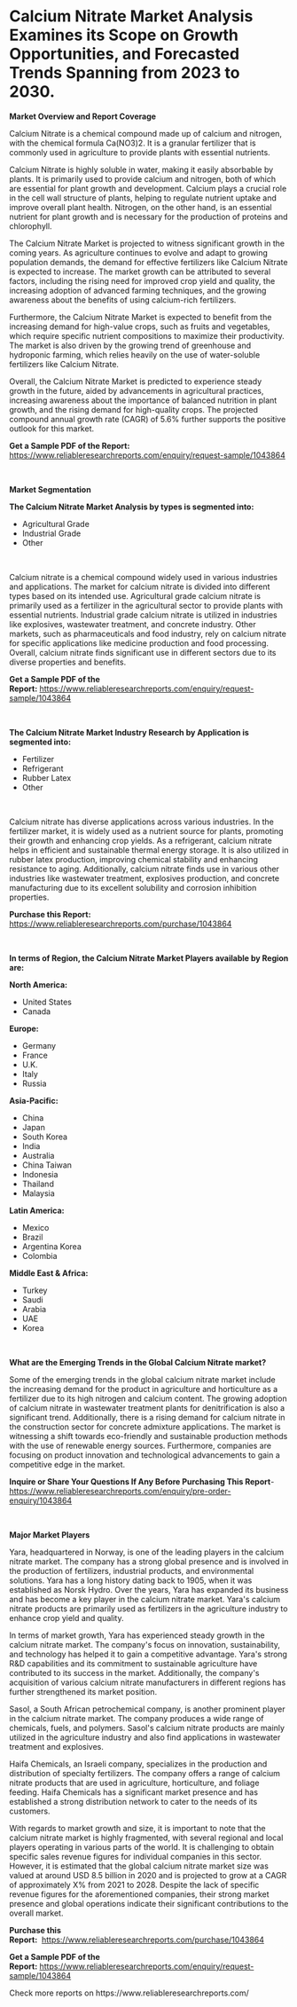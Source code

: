 <p><h1>Calcium Nitrate Market Analysis Examines its Scope on Growth Opportunities, and Forecasted Trends Spanning from 2023 to 2030.</h1></p><p><strong>Market Overview and Report Coverage</strong></p>
<p><p>Calcium Nitrate is a chemical compound made up of calcium and nitrogen, with the chemical formula Ca(NO3)2. It is a granular fertilizer that is commonly used in agriculture to provide plants with essential nutrients.</p><p>Calcium Nitrate is highly soluble in water, making it easily absorbable by plants. It is primarily used to provide calcium and nitrogen, both of which are essential for plant growth and development. Calcium plays a crucial role in the cell wall structure of plants, helping to regulate nutrient uptake and improve overall plant health. Nitrogen, on the other hand, is an essential nutrient for plant growth and is necessary for the production of proteins and chlorophyll.</p><p>The Calcium Nitrate Market is projected to witness significant growth in the coming years. As agriculture continues to evolve and adapt to growing population demands, the demand for effective fertilizers like Calcium Nitrate is expected to increase. The market growth can be attributed to several factors, including the rising need for improved crop yield and quality, the increasing adoption of advanced farming techniques, and the growing awareness about the benefits of using calcium-rich fertilizers.</p><p>Furthermore, the Calcium Nitrate Market is expected to benefit from the increasing demand for high-value crops, such as fruits and vegetables, which require specific nutrient compositions to maximize their productivity. The market is also driven by the growing trend of greenhouse and hydroponic farming, which relies heavily on the use of water-soluble fertilizers like Calcium Nitrate.</p><p>Overall, the Calcium Nitrate Market is predicted to experience steady growth in the future, aided by advancements in agricultural practices, increasing awareness about the importance of balanced nutrition in plant growth, and the rising demand for high-quality crops. The projected compound annual growth rate (CAGR) of 5.6% further supports the positive outlook for this market.</p></p>
<p><strong>Get a Sample PDF of the Report:</strong> <a href="https://www.reliableresearchreports.com/enquiry/request-sample/1043864">https://www.reliableresearchreports.com/enquiry/request-sample/1043864</a></p>
<p>&nbsp;</p>
<p><strong>Market Segmentation</strong></p>
<p><strong>The Calcium Nitrate Market Analysis by types is segmented into:</strong></p>
<p><ul><li>Agricultural Grade</li><li>Industrial Grade</li><li>Other</li></ul></p>
<p>&nbsp;</p>
<p><p>Calcium nitrate is a chemical compound widely used in various industries and applications. The market for calcium nitrate is divided into different types based on its intended use. Agricultural grade calcium nitrate is primarily used as a fertilizer in the agricultural sector to provide plants with essential nutrients. Industrial grade calcium nitrate is utilized in industries like explosives, wastewater treatment, and concrete industry. Other markets, such as pharmaceuticals and food industry, rely on calcium nitrate for specific applications like medicine production and food processing. Overall, calcium nitrate finds significant use in different sectors due to its diverse properties and benefits.</p></p>
<p><strong>Get a Sample PDF of the Report:</strong>&nbsp;<a href="https://www.reliableresearchreports.com/enquiry/request-sample/1043864">https://www.reliableresearchreports.com/enquiry/request-sample/1043864</a></p>
<p>&nbsp;</p>
<p><strong>The Calcium Nitrate Market Industry Research by Application is segmented into:</strong></p>
<p><ul><li>Fertilizer</li><li>Refrigerant</li><li>Rubber Latex</li><li>Other</li></ul></p>
<p>&nbsp;</p>
<p><p>Calcium nitrate has diverse applications across various industries. In the fertilizer market, it is widely used as a nutrient source for plants, promoting their growth and enhancing crop yields. As a refrigerant, calcium nitrate helps in efficient and sustainable thermal energy storage. It is also utilized in rubber latex production, improving chemical stability and enhancing resistance to aging. Additionally, calcium nitrate finds use in various other industries like wastewater treatment, explosives production, and concrete manufacturing due to its excellent solubility and corrosion inhibition properties.</p></p>
<p><strong>Purchase this Report:</strong>&nbsp; <a href="https://www.reliableresearchreports.com/purchase/1043864">https://www.reliableresearchreports.com/purchase/1043864</a></p>
<p>&nbsp;</p>
<p><strong>In terms of Region, the Calcium Nitrate Market Players available by Region are:</strong></p>
<p>
    <p> <strong> North America: </strong>
        <ul>
            <li>United States</li>
            <li>Canada</li>
        </ul>
        </p> 
    <p> <strong> Europe: </strong>
        <ul>
            <li>Germany</li>
            <li>France</li>
            <li>U.K.</li>
            <li>Italy</li>
            <li>Russia</li>
        </ul>
        </p> 
    <p> <strong> Asia-Pacific: </strong>
        <ul>
            <li>China</li>
            <li>Japan</li>
            <li>South Korea</li>
            <li>India</li>
            <li>Australia</li>
            <li>China Taiwan</li>
            <li>Indonesia</li>
            <li>Thailand</li>
            <li>Malaysia</li>
        </ul>
        </p> 
    <p> <strong> Latin America: </strong>
        <ul>
            <li>Mexico</li>
            <li>Brazil</li>
            <li>Argentina Korea</li>
            <li>Colombia</li>
        </ul>
        </p> 
    <p> <strong> Middle East & Africa: </strong>
        <ul>
            <li>Turkey</li>
            <li>Saudi</li>
            <li>Arabia</li>
            <li>UAE</li>
            <li>Korea</li>
        </ul>
    </p>
    </p>
<p>&nbsp;</p>
<p><strong>What are the Emerging Trends in the Global Calcium Nitrate market?</strong></p>
<p><p>Some of the emerging trends in the global calcium nitrate market include the increasing demand for the product in agriculture and horticulture as a fertilizer due to its high nitrogen and calcium content. The growing adoption of calcium nitrate in wastewater treatment plants for denitrification is also a significant trend. Additionally, there is a rising demand for calcium nitrate in the construction sector for concrete admixture applications. The market is witnessing a shift towards eco-friendly and sustainable production methods with the use of renewable energy sources. Furthermore, companies are focusing on product innovation and technological advancements to gain a competitive edge in the market.</p></p>
<p><strong>Inquire or Share Your Questions If Any Before Purchasing This Report</strong>- <a href="https://www.reliableresearchreports.com/enquiry/pre-order-enquiry/1043864">https://www.reliableresearchreports.com/enquiry/pre-order-enquiry/1043864</a></p>
<p>&nbsp;</p>
<p><strong>Major Market Players</strong></p>
<p><p>Yara, headquartered in Norway, is one of the leading players in the calcium nitrate market. The company has a strong global presence and is involved in the production of fertilizers, industrial products, and environmental solutions. Yara has a long history dating back to 1905, when it was established as Norsk Hydro. Over the years, Yara has expanded its business and has become a key player in the calcium nitrate market. Yara's calcium nitrate products are primarily used as fertilizers in the agriculture industry to enhance crop yield and quality.</p><p>In terms of market growth, Yara has experienced steady growth in the calcium nitrate market. The company's focus on innovation, sustainability, and technology has helped it to gain a competitive advantage. Yara's strong R&D capabilities and its commitment to sustainable agriculture have contributed to its success in the market. Additionally, the company's acquisition of various calcium nitrate manufacturers in different regions has further strengthened its market position.</p><p>Sasol, a South African petrochemical company, is another prominent player in the calcium nitrate market. The company produces a wide range of chemicals, fuels, and polymers. Sasol's calcium nitrate products are mainly utilized in the agriculture industry and also find applications in wastewater treatment and explosives.</p><p>Haifa Chemicals, an Israeli company, specializes in the production and distribution of specialty fertilizers. The company offers a range of calcium nitrate products that are used in agriculture, horticulture, and foliage feeding. Haifa Chemicals has a significant market presence and has established a strong distribution network to cater to the needs of its customers.</p><p>With regards to market growth and size, it is important to note that the calcium nitrate market is highly fragmented, with several regional and local players operating in various parts of the world. It is challenging to obtain specific sales revenue figures for individual companies in this sector. However, it is estimated that the global calcium nitrate market size was valued at around USD 8.5 billion in 2020 and is projected to grow at a CAGR of approximately X% from 2021 to 2028. Despite the lack of specific revenue figures for the aforementioned companies, their strong market presence and global operations indicate their significant contributions to the overall market.</p></p>
<p><strong>Purchase this Report:</strong>&nbsp;&nbsp;<a href="https://www.reliableresearchreports.com/purchase/1043864">https://www.reliableresearchreports.com/purchase/1043864</a></p>
<p></p>
<p><strong>Get a Sample PDF of the Report:</strong>&nbsp;<a href="https://www.reliableresearchreports.com/enquiry/request-sample/1043864">https://www.reliableresearchreports.com/enquiry/request-sample/1043864</a></p>
<p>Check more reports on https://www.reliableresearchreports.com/</p>